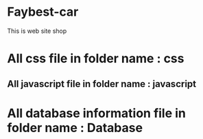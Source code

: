 # Faybest-car
This is web site shop
# All css file in folder name : css
## All javascript file in folder name : javascript
# All database information file in folder name : Database
